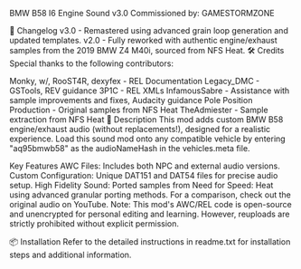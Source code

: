 BMW B58 I6 Engine Sound v3.0
Commissioned by: GAMESTORMZONE

🔄 Changelog
v3.0 - Remastered using advanced grain loop generation and updated templates.
v2.0 - Fully reworked with authentic engine/exhaust samples from the 2019 BMW Z4 M40i, sourced from NFS Heat.
🛠 Credits
Special thanks to the following contributors:

Monky, w/, RooST4R, dexyfex - REL Documentation
Legacy_DMC - GSTools, REV guidance
3P1C - REL XMLs
InfamousSabre - Assistance with sample improvements and fixes, Audacity guidance
Pole Position Production - Original samples from NFS Heat
TheAdmiester - Sample extraction from NFS Heat
📄 Description
This mod adds custom BMW B58 engine/exhaust audio (without replacements!), designed for a realistic experience. Load this sound mod onto any compatible vehicle by entering "aq95bmwb58" as the audioNameHash in the vehicles.meta file.

Key Features
AWC Files: Includes both NPC and external audio versions.
Custom Configuration: Unique DAT151 and DAT54 files for precise audio setup.
High Fidelity Sound: Ported samples from Need for Speed: Heat using advanced granular porting methods. For a comparison, check out the original audio on YouTube.
Note: This mod's AWC/REL code is open-source and unencrypted for personal editing and learning. However, reuploads are strictly prohibited without explicit permission.

📦 Installation
Refer to the detailed instructions in readme.txt for installation steps and additional information.
